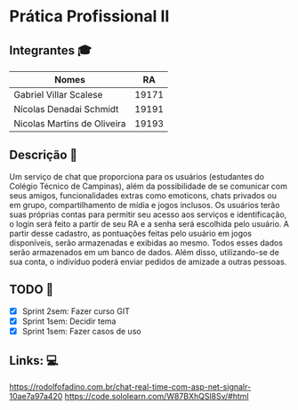 # Prática Profissional II

## Integrantes :mortar_board:

| Nomes                         | RA    |
|-------------------------------|-------|
| Gabriel Villar Scalese        | 19171 |
| Nícolas Denadai Schmidt       | 19191 |
| Nicolas Martins de Oliveira   | 19193 |

## Descrição :page_facing_up:
Um serviço de chat que proporciona para os usuários (estudantes do Colégio Técnico de Campinas), além da possibilidade de se comunicar com seus amigos, funcionalidades extras como emoticons, chats privados ou em grupo, compartilhamento de mídia e jogos inclusos.
Os usuários terão suas próprias contas para permitir seu acesso aos serviços e identificação, o login será feito a partir de seu RA e a senha será escolhida pelo usuário. A partir desse cadastro, as pontuações feitas pelo usuário em jogos disponíveis, serão armazenadas e exibidas ao mesmo. Todos esses dados serão armazenados em um banco de dados.
Além disso, utilizando-se de sua conta, o indivíduo poderá enviar pedidos de amizade a outras pessoas.

## TODO :pushpin:

- [x] Sprint 2sem: Fazer curso GIT
- [x] Sprint 1sem: Decidir tema
- [x] Sprint 1sem: Fazer casos de uso

## Links: :computer:
  https://rodolfofadino.com.br/chat-real-time-com-asp-net-signalr-10ae7a97a420
  https://code.sololearn.com/W87BXhQSl8Sv/#html
